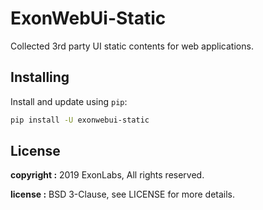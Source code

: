 # ExonWebUi-Static #

Collected 3rd party UI static contents for web applications.


## Installing ##

Install and update using `pip`:

```bash
pip install -U exonwebui-static
```

## License ##

**copyright :**  2019 ExonLabs, All rights reserved.

**license :**  BSD 3-Clause, see LICENSE for more details.
